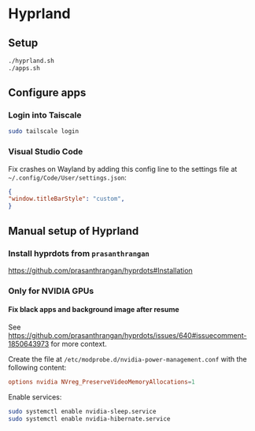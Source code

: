 # Hyprland

## Setup

```bash
./hyprland.sh
./apps.sh
```

## Configure apps

### Login into Taiscale

```bash
sudo tailscale login
```

### Visual Studio Code

Fix crashes on Wayland by adding this config line to the settings file at `~/.config/Code/User/settings.json`:

```json
{
"window.titleBarStyle": "custom",
}
```

## Manual setup of Hyprland

### Install hyprdots from `prasanthrangan`

https://github.com/prasanthrangan/hyprdots#Installation

### Only for NVIDIA GPUs

#### Fix black apps and background image after resume

See https://github.com/prasanthrangan/hyprdots/issues/640#issuecomment-1850643973 for more context.

Create the file at `/etc/modprobe.d/nvidia-power-management.conf` with the following content:

```conf
options nvidia NVreg_PreserveVideoMemoryAllocations=1
```

Enable services:

```bash
sudo systemctl enable nvidia-sleep.service
sudo systemctl enable nvidia-hibernate.service
```

